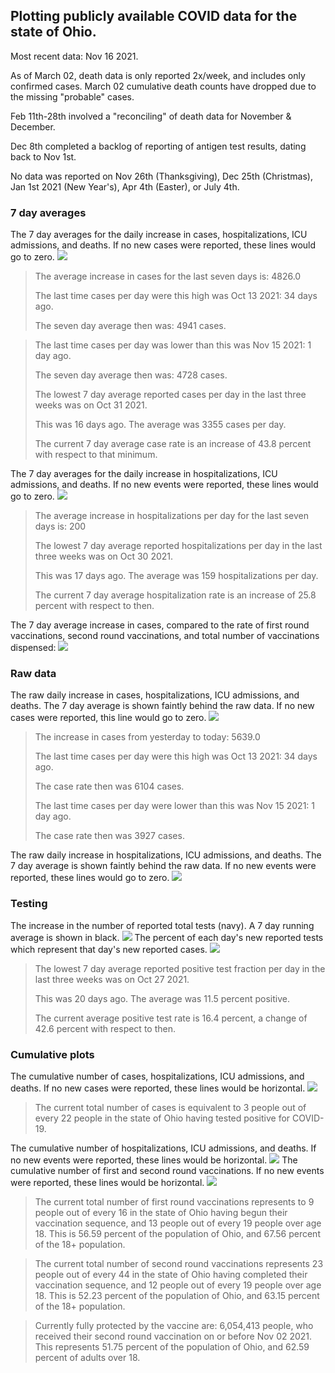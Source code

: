 ## Plotting publicly available COVID data for the state of Ohio. 

Most recent data: Nov 16 2021. 

As of March 02, death data is only reported 2x/week, and includes only confirmed cases. March 02 cumulative death counts have dropped due to the missing "probable" cases.

Feb 11th-28th involved a "reconciling" of death data for November & December.

Dec 8th completed a backlog of reporting of antigen test results, dating back to Nov 1st.

No data was reported on Nov 26th (Thanksgiving), Dec 25th (Christmas), Jan 1st 2021 (New Year's), Apr 4th (Easter), or July 4th.
### 7 day averages
The 7 day averages for the daily increase in cases, hospitalizations, ICU admissions, and deaths. If no new cases were reported, these lines would go to zero.
![](7dayaverage_cases.png)

>The average increase in cases for the last seven days is: 4826.0
>
>The last time cases per day were this high was Oct 13 2021: 34 days ago.
>
>The seven day average then was: 4941 cases.

>
>The last time cases per day was lower than this was Nov 15 2021: 1 day ago.
>
>The seven day average then was: 4728 cases.
>
>The lowest 7 day average reported cases per day in the last three weeks was on Oct 31 2021.
>
>This was 16 days ago. The average was 3355 cases per day.
>
>The current 7 day average case rate is an increase of 43.8 percent with respect to that minimum.

The 7 day averages for the daily increase in hospitalizations, ICU admissions, and deaths. If no new events were reported, these lines would go to zero.
![](7dayaverage_hospital.png)

>The average increase in hospitalizations per day for the last seven days is: 200
>
>The lowest 7 day average reported hospitalizations per day in the last three weeks was on Oct 30 2021.
>
>This was 17 days ago. The average was 159 hospitalizations per day.
>
>The current 7 day average hospitalization rate is an increase of 25.8 percent with respect to then.

The 7 day average increase in cases, compared to the rate of first round vaccinations, second round vaccinations, and total number of vaccinations dispensed:
![](DailyVaccinationsCases.png)

### Raw data
The raw daily increase in cases, hospitalizations, ICU admissions, and deaths. The 7 day average is shown faintly behind the raw data. If no new cases were reported, this line would go to zero.
![](DailyCases.png)

>The increase in cases from yesterday to today: 5639.0 
>
>The last time cases per day were this high was Oct 13 2021: 34 days ago. 
>
>The case rate then was 6104 cases.
>
>The last time cases per day were lower than this was Nov 15 2021: 1 day ago. 
>
>The case rate then was 3927 cases.

The raw daily increase in hospitalizations, ICU admissions, and deaths. The 7 day average is shown faintly behind the raw data. If no new events were reported, these lines would go to zero.
![](DailyHospitalizations.png)

### Testing

The increase in the number of reported total tests (navy). A 7 day running average is shown in black.
![](DailyTests.png)
The percent of each day's new reported tests which represent that day's new reported cases.
![](percentpositive_tests.png)

>The lowest 7 day average reported positive test fraction per day in the last three weeks was on Oct 27 2021.
>
>This was 20 days ago. The average was 11.5 percent positive. 
>
>The current average positive test rate is 16.4 percent, a change of 42.6 percent with respect to then. 

### Cumulative plots
The cumulative number of cases, hospitalizations, ICU admissions, and deaths. If no new cases were reported, these lines would be horizontal.
![](Cases.png)

>The current total number of cases is equivalent to 3 people out of every 22 people in the state of Ohio having tested positive for COVID-19.

The cumulative number of hospitalizations, ICU admissions, and deaths. If no new events were reported, these lines would be horizontal.
![](Hospitalizations.png)
The cumulative number of first and second round vaccinations. If no new events were reported, these lines would be horizontal.
![](Vaccinations.png)

>The current total number of first round vaccinations represents to 9 people out of every 16 in the state of Ohio having begun their vaccination sequence, and 13 people out of every 19 people over age 18.
 >This is 56.59 percent of the population of Ohio, and 67.56 percent of the 18+ population.

>The current total number of second round vaccinations represents 23 people out of every 44 in the state of Ohio having completed their vaccination sequence, and 12 people out of every 19 people over age 18. 
>This is 52.23 percent of the population of Ohio, and 63.15 percent of the 18+ population.

>Currently fully protected by the vaccine are: 6,054,413 people, who received their second round vaccination on or before Nov 02 2021.
>This represents 51.75 percent of the population of Ohio, and 62.59 percent of adults over 18.

